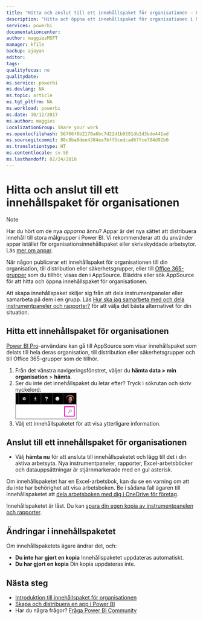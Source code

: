 ```yaml
---
title: "Hitta och anslut till ett innehållspaket för organisationen – Power BI"
description: "Hitta och öppna ett innehållspaket för organisationen i Power BI"
services: powerbi
documentationcenter: 
author: maggiesMSFT
manager: kfile
backup: ajayan
editor: 
tags: 
qualityfocus: no
qualitydate: 
ms.service: powerbi
ms.devlang: NA
ms.topic: article
ms.tgt_pltfrm: NA
ms.workload: powerbi
ms.date: 10/12/2017
ms.author: maggies
LocalizationGroup: Share your work
ms.openlocfilehash: 56766f6b2170a6bc7d22d1b9581db2d3bde441ad
ms.sourcegitcommit: 88c8ba8dee4384ea7bff5cedcad67fce784d92b0
ms.translationtype: HT
ms.contentlocale: sv-SE
ms.lasthandoff: 02/24/2018
---
```

# <a name="find-and-connect-to-an-organizational-content-pack"></a>Hitta och anslut till ett innehållspaket för organisationen
> [!NOTE]
> Har du hört om de nya *apparna* ännu? Appar är det nya sättet att distribuera innehåll till stora målgrupper i Power BI. Vi rekommenderar att du använder appar istället för organisationsinnehållspaket eller skrivskyddade arbetsytor. Läs [mer om appar](service-install-use-apps.md).
> 
> 

När någon publicerar ett innehållspaket för organisationen till din organisation, till distribution eller säkerhetsgrupper, eller till [Office 365-grupper](https://support.office.com/article/Create-a-group-in-Office-365-7124dc4c-1de9-40d4-b096-e8add19209e9) som du tillhör, visas den i AppSource.  Bläddra eller sök AppSource för att hitta och öppna innehållspaket för organisationen.

Att skapa innehållspaket skiljer sig från att dela instrumentpaneler eller samarbeta på dem i en grupp. Läs [Hur ska jag samarbeta med och dela instrumentpaneler och rapporter?](service-how-to-collaborate-distribute-dashboards-reports.md) för att välja det bästa alternativet för din situation.

## <a name="find-an-organizational-content-pack"></a>Hitta ett innehållspaket för organisationen
[Power BI Pro](https://powerbi.microsoft.com/pricing)-användare kan gå till AppSource som visar innehållspaket som delats till hela deras organisation, till distribution eller säkerhetsgrupper och till Office 365-grupper som de tillhör.  

1. Från det vänstra navigeringsfönstret, väljer du **hämta data \> min organisation** \> **hämta**.
2. Ser du inte det innehållspaket du letar efter? Tryck i sökrutan och skriv nyckelord:  
    ![](media/service-organizational-content-pack-find-and-open/cp_searchbox.png)
3. Välj ett innehållspaketet för att visa ytterligare information.

## <a name="connect-to-an-organizational-content-pack"></a>Anslut till ett innehållspaket för organisationen
* Välj **hämta nu** för att ansluta till innehållspaketet och lägg till det i din aktiva arbetsyta. Nya instrumentpaneler, rapporter, Excel-arbetsböcker och datauppsättningar är stjärnmarkerade med en gul asterisk.

Om innehållspaketet har en Excel-arbetsbok, kan du se en varning om att du inte har behörighet att visa arbetsboken. Be i sådana fall ägaren till innehållspaketet att [dela arbetsboken med dig i OneDrive för företag](https://support.office.com/en-us/article/Share-documents-or-folders-in-Office-365-1fe37332-0f9a-4719-970e-d2578da4941c). 

Innehållspaketet är låst. Du kan [spara din egen kopia av instrumentpanelen och rapporter](service-organizational-content-pack-copy-refresh-access.md). 

## <a name="changes-to-the-content-pack"></a>Ändringar i innehållspaketet
Om innehållspaketets ägare ändrar det, och: 

* **Du inte har gjort en kopia** Innehållspaketet uppdateras automatiskt.
* **Du har gjort en kopia** Din kopia uppdateras inte. 

## <a name="next-steps"></a>Nästa steg
* [Introduktion till innehållspaket för organisationen](service-organizational-content-pack-introduction.md)  
* [Skapa och distribuera en app i Power BI](service-create-distribute-apps.md)
* Har du några frågor? [Fråga Power BI Community](http://community.powerbi.com/)

